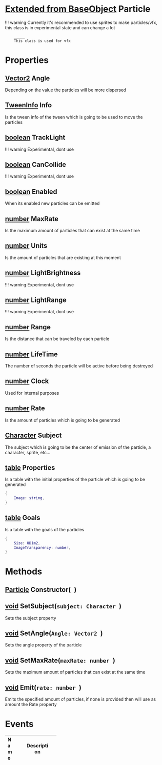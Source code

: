 # [Extended from BaseObject](BaseObject.md) Particle 
!!! warning 
		Currently it's recommended to use sprites to make particles/vfx, this class is in experimental state and can change a lot

		_____
		This class is used for vfx

	 
# Properties

## [Vector2](Vector2.md) Angle
Depending on the value the particles will be more dispersed
		
## [TweenInfo](TweenInfo.md) Info
Is the tween info of the tween which is going to be used to move the particles
		
## [boolean](boolean.md) TrackLight
!!! warning 
			Experimental, dont use
		
## [boolean](boolean.md) CanCollide
!!! warning 
			Experimental, dont use
		
## [boolean](boolean.md) Enabled
When its enabled new particles can be emitted
		
## [number](number.md) MaxRate
Is the maximum amount of particles that can exist at the same time
		
## [number](number.md) Units
Is the amount of particles that are existing at this moment
		
## [number](number.md) LightBrightness
!!! warning 
			Experimental, dont use
		
## [number](number.md) LightRange
!!! warning 
			Experimental, dont use

## [number](number.md) Range
Is the distance that can be traveled by each particle 
		
## [number](number.md) LifeTime
The number of seconds the particle will be active before being destroyed
		
## [number](number.md) Clock
Used for internal purposes
		
## [number](number.md) Rate
Is the amount of particles which is going to be generated
		
## [Character](Character.md) Subject
The subject which is going to be the center of emission of the particle, a character, sprite, etc...
		
## [table](table.md) Properties 
Is a table with the initial properties of the particle which is going to be generated
		 
```lua
{
 	Image: string,
}
```
## [table](table.md) Goals 
Is a table with the goals of the particles
		 
```lua
{
 	Size: UDim2,
	ImageTransparency: number,
}
```


# Methods

## [Particle](Particle.md) Constructor(` `) 
 
## [void](https://create.roblox.com/docs/scripting/luau/nil) SetSubject(`subject: Character `) 
 Sets the subject property
	
## [void](https://create.roblox.com/docs/scripting/luau/nil) SetAngle(`Angle: Vector2 `) 
 Sets the angle property of the particle
	
## [void](https://create.roblox.com/docs/scripting/luau/nil) SetMaxRate(`maxRate: number `) 
 Sets the maximum amount of particles that can exist at the same time
	
## [void](https://create.roblox.com/docs/scripting/luau/nil) Emit(`rate: number `) 
 Emits the specified amount of particles, if none is provided then will use as amount the Rate property
	

# Events
|<div style="width:20%; max-size: 20%">Name</div>|<div style="width:80%; max-size: 80%">Description</div>|
|---|---|



